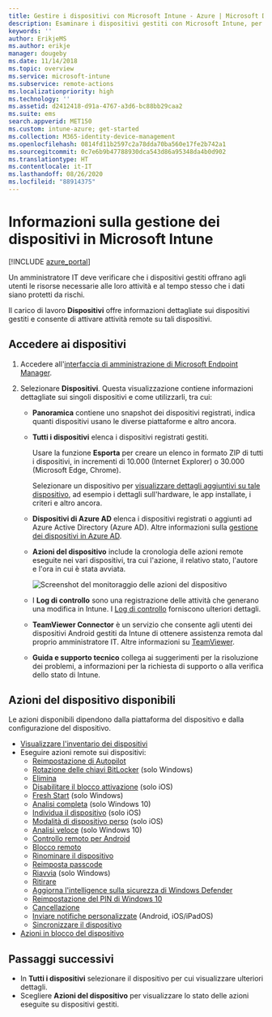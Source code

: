 ```yaml
---
title: Gestire i dispositivi con Microsoft Intune - Azure | Microsoft Docs
description: Esaminare i dispositivi gestiti con Microsoft Intune, per operazioni come esportare un elenco di dispositivi in formato CSV, visualizzare i dispositivi aggiunti ad Azure Active Directory, esaminare un log delle modifiche delle azioni sul dispositivo, usare TeamViewer Connector per consentire agli amministratori IT di risolvere i problemi dei dispositivi Android in modalità remota e visualizzare tutte le azioni che si possono eseguire nei dispositivi.
keywords: ''
author: ErikjeMS
ms.author: erikje
manager: dougeby
ms.date: 11/14/2018
ms.topic: overview
ms.service: microsoft-intune
ms.subservice: remote-actions
ms.localizationpriority: high
ms.technology: ''
ms.assetid: d2412418-d91a-4767-a3d6-bc88bb29caa2
ms.suite: ems
search.appverid: MET150
ms.custom: intune-azure; get-started
ms.collection: M365-identity-device-management
ms.openlocfilehash: 0814fd11b2597c2a78dda70ba560e17fe2b742a1
ms.sourcegitcommit: 0c7e6b9b47788930dca543d86a95348da4b0d902
ms.translationtype: HT
ms.contentlocale: it-IT
ms.lasthandoff: 08/26/2020
ms.locfileid: "88914375"
---
```

# <a name="what-is-microsoft-intune-device-management"></a>Informazioni sulla gestione dei dispositivi in Microsoft Intune

[!INCLUDE [azure_portal](../includes/azure_portal.md)]

Un amministratore IT deve verificare che i dispositivi gestiti offrano agli utenti le risorse necessarie alle loro attività e al tempo stesso che i dati siano protetti da rischi.

Il carico di lavoro **Dispositivi** offre informazioni dettagliate sui dispositivi gestiti e consente di attivare attività remote su tali dispositivi.

## <a name="get-to-your-devices"></a>Accedere ai dispositivi

1. Accedere all'[interfaccia di amministrazione di Microsoft Endpoint Manager](https://go.microsoft.com/fwlink/?linkid=2109431).
3. Selezionare **Dispositivi**. Questa visualizzazione contiene informazioni dettagliate sui singoli dispositivi e come utilizzarli, tra cui:

   - **Panoramica** contiene uno snapshot dei dispositivi registrati, indica quanti dispositivi usano le diverse piattaforme e altro ancora.
   - **Tutti i dispositivi** elenca i dispositivi registrati gestiti.

     Usare la funzione **Esporta** per creare un elenco in formato ZIP di tutti i dispositivi, in incrementi di 10.000 (Internet Explorer) o 30.000 (Microsoft Edge, Chrome).

     Selezionare un dispositivo per [visualizzare dettagli aggiuntivi su tale dispositivo](device-inventory.md), ad esempio i dettagli sull'hardware, le app installate, i criteri e altro ancora.

   - **Dispositivi di Azure AD** elenca i dispositivi registrati o aggiunti ad Azure Active Directory (Azure AD). Altre informazioni sulla [gestione dei dispositivi in Azure AD](/azure/active-directory/device-management-introduction).
   - **Azioni del dispositivo** include la cronologia delle azioni remote eseguite nei vari dispositivi, tra cui l'azione, il relativo stato, l'autore e l'ora in cui è stata avviata.

     ![Screenshot del monitoraggio delle azioni del dispositivo](./media/device-management/monitor-device-actions.png)

   - I **Log di controllo** sono una registrazione delle attività che generano una modifica in Intune. I [Log di controllo](../fundamentals/monitor-audit-logs.md) forniscono ulteriori dettagli.
   - **TeamViewer Connector** è un servizio che consente agli utenti dei dispositivi Android gestiti da Intune di ottenere assistenza remota dal proprio amministratore IT. Altre informazioni su [TeamViewer](teamviewer-support.md).
   - **Guida e supporto tecnico** collega ai suggerimenti per la risoluzione dei problemi, a informazioni per la richiesta di supporto o alla verifica dello stato di Intune.

## <a name="available-device-actions"></a>Azioni del dispositivo disponibili
Le azioni disponibili dipendono dalla piattaforma del dispositivo e dalla configurazione del dispositivo.

- [Visualizzare l'inventario dei dispositivi](device-inventory.md)
- Eseguire azioni remote sui dispositivi:
  - [Reimpostazione di Autopilot](/windows/deployment/windows-autopilot/windows-autopilot-reset#reset-devices-with-remote-windows-autopilot-reset)
  - [Rotazione delle chiavi BitLocker](../protect/encrypt-devices.md#rotate-bitlocker-recovery-keys) (solo Windows)
  - [Elimina](devices-wipe.md#delete-devices-from-the-intune-portal)
  - [Disabilitare il blocco attivazione](device-activation-lock-disable.md) (solo iOS)
  - [Fresh Start](device-fresh-start.md) (solo Windows)
  - [Analisi completa](../configuration/device-restrictions-windows-10.md#microsoft-defender-antivirus) (solo Windows 10)
  - [Individua il dispositivo](device-locate.md) (solo iOS)
  - [Modalità di dispositivo perso](device-lost-mode.md) (solo iOS)
  - [Analisi veloce](../configuration/device-restrictions-windows-10.md#microsoft-defender-antivirus) (solo Windows 10)
  - [Controllo remoto per Android](teamviewer-support.md)
  - [Blocco remoto](device-remote-lock.md)
  - [Rinominare il dispositivo](device-rename.md)
  - [Reimposta passcode](device-passcode-reset.md)
  - [Riavvia](device-restart.md) (solo Windows)
  - [Ritirare](devices-wipe.md#retire)
  - [Aggiorna l'intelligence sulla sicurezza di Windows Defender](/windows/security/threat-protection/windows-defender-antivirus/manage-protection-updates-windows-defender-antivirus)
  - [Reimpostazione del PIN di Windows 10](device-windows-pin-reset.md)
  - [Cancellazione](devices-wipe.md#wipe)
  - [Inviare notifiche personalizzate](custom-notifications.md#send-a-custom-notification-to-a-single-device) (Android, iOS/iPadOS)
  - [Sincronizzare il dispositivo](device-sync.md)
- [Azioni in blocco del dispositivo](bulk-device-actions.md)

## <a name="next-steps"></a>Passaggi successivi

- In **Tutti i dispositivi** selezionare il dispositivo per cui visualizzare ulteriori dettagli.
- Scegliere **Azioni del dispositivo** per visualizzare lo stato delle azioni eseguite su dispositivi gestiti.
